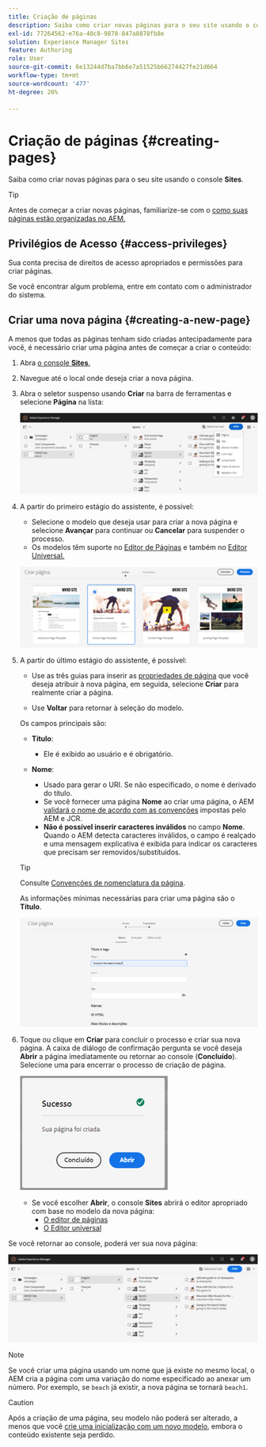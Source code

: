 ```yaml
---
title: Criação de páginas
description: Saiba como criar novas páginas para o seu site usando o console Sites.
exl-id: 77264562-e76a-40c8-9878-847a8878fb8e
solution: Experience Manager Sites
feature: Authoring
role: User
source-git-commit: 6e13244d7ba7bb6e7a51525b66274427fe21d664
workflow-type: tm+mt
source-wordcount: '477'
ht-degree: 26%

---
```



# Criação de páginas {#creating-pages}

Saiba como criar novas páginas para o seu site usando o console **Sites**.

>[!TIP]
>
>Antes de começar a criar novas páginas, familiarize-se com o [como suas páginas estão organizadas no AEM.](/help/sites-cloud/authoring/sites-console/organizing-pages.md)

## Privilégios de Acesso {#access-privileges}

Sua conta precisa de direitos de acesso apropriados e permissões para criar páginas.

Se você encontrar algum problema, entre em contato com o administrador do sistema.

## Criar uma nova página {#creating-a-new-page}

A menos que todas as páginas tenham sido criadas antecipadamente para você, é necessário criar uma página antes de começar a criar o conteúdo:

1. Abra [o console **Sites**.](/help/sites-cloud/authoring/sites-console/introduction.md)
1. Navegue até o local onde deseja criar a nova página.
1. Abra o seletor suspenso usando **Criar** na barra de ferramentas e selecione **Página** na lista:

   ![Criação de uma página](/help/sites-cloud/authoring/assets/organizing-create-page.png)

1. A partir do primeiro estágio do assistente, é possível:

   * Selecione o modelo que deseja usar para criar a nova página e selecione **Avançar** para continuar ou **Cancelar** para suspender o processo.
   * Os modelos têm suporte no [Editor de Páginas](/help/sites-cloud/authoring/page-editor/introduction.md) e também no [Editor Universal.](/help/edge/wysiwyg-authoring/templates.md)

   ![Seleção de um modelo para uma nova página](/help/sites-cloud/authoring/assets/organizing-create-page-template.png)

1. A partir do último estágio do assistente, é possível:

   * Use as três guias para inserir as [propriedades de página](/help/sites-cloud/authoring/sites-console/page-properties.md) que você deseja atribuir à nova página, em seguida, selecione **Criar** para realmente criar a página.

   * Use **Voltar** para retornar à seleção do modelo.

   Os campos principais são:

   * **Título**:

      * Ele é exibido ao usuário e é obrigatório.

   * **Nome**:

      * Usado para gerar o URI. Se não especificado, o nome é derivado do título.
      * Se você fornecer uma página **Nome** ao criar uma página, o AEM [validará o nome de acordo com as convenções](/help/implementing/developing/introduction/naming-conventions.md) impostas pelo AEM e JCR.
      * **Não é possível inserir caracteres inválidos** no campo **Nome**. Quando o AEM detecta caracteres inválidos, o campo é realçado e uma mensagem explicativa é exibida para indicar os caracteres que precisam ser removidos/substituídos.

   >[!TIP]
   >
   >Consulte [Convenções de nomenclatura da página](#page-naming-conventions).

   As informações mínimas necessárias para criar uma página são o **Título**.

   ![Fornecimento do título da página](/help/sites-cloud/authoring/assets/organizing-create-page-title.png)

1. Toque ou clique em **Criar** para concluir o processo e criar sua nova página. A caixa de diálogo de confirmação pergunta se você deseja **Abrir** a página imediatamente ou retornar ao console (**Concluído**). Selecione uma para encerrar o processo de criação de página.

   ![Êxito na criação da página](/help/sites-cloud/authoring/assets/organizing-create-page-success.png)

   * Se você escolher **Abrir**, o console **Sites** abrirá o editor apropriado com base no modelo da nova página:
      * [O editor de páginas](/help/sites-cloud/authoring/page-editor/introduction.md)
      * [O Editor universal](/help/sites-cloud/authoring/universal-editor/authoring.md)

Se você retornar ao console, poderá ver sua nova página:

![Nova página resultante](/help/sites-cloud/authoring/assets/organizing-create-page-result.png)

>[!NOTE]
>
>Se você criar uma página usando um nome que já existe no mesmo local, o AEM cria a página com uma variação do nome especificado ao anexar um número. Por exemplo, se `beach` já existir, a nova página se tornará `beach1`.

>[!CAUTION]
>
>Após a criação de uma página, seu modelo não poderá ser alterado, a menos que você [crie uma inicialização com um novo modelo](/help/sites-cloud/authoring/launches/creating.md#create-launch-with-new-template), embora o conteúdo existente seja perdido.
